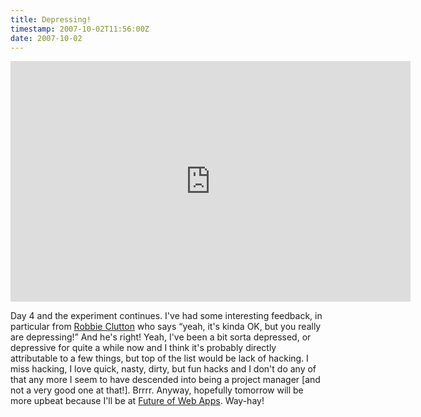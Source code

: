 ```yaml
---
title: Depressing!
timestamp: 2007-10-02T11:56:00Z
date: 2007-10-02
---
```


<iframe class="youtube-player" type="text/html" width="640" height="385" src="http://www.youtube.com/embed/rkxCVUNM5Vg" frameborder="0">
</iframe><p>Day 4 and the experiment continues. I've had some interesting feedback, in particular from <span class="vcard"><a href="http://blog.iclutton.com/" rel="met friend co-worker colleague" class="fn url">Robbie Clutton</a></span> who says “yeah, it's kinda OK, but you really are depressing!” And he's right! Yeah, I've been a bit sorta depressed, or depressive for quite a while now and I think it's probably directly attributable to a few things, but top of the list would be lack of hacking. I miss hacking, I love quick, nasty, dirty, but fun hacks and I don't do any of that any more I seem to have descended into being a project manager [and not a very good one at that!]. Brrrr. Anyway, hopefully tomorrow will be more upbeat because I'll be at <a href="http://www.futureofwebapps.com">Future of Web Apps</a>. Way-hay!</p>